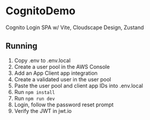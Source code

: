 # CognitoDemo

Cognito Login SPA w/ Vite, Cloudscape Design, Zustand

## Running

1. Copy .env to .env.local
2. Create a user pool in the AWS Console
3. Add an App Client app integration
4. Create a validated user in the user pool
5. Paste the user pool and client app IDs into .env.local
6. Run `npm install`
7. Run `npm run dev`
8. Login, follow the password reset prompt
9. Verify the JWT in jwt.io
